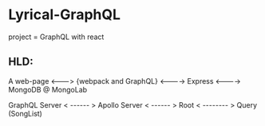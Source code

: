 # Lyrical-GraphQL

project = GraphQL with react

## HLD:

A web-page <---> {webpack and GraphQL} <----> Express <----> MongoDB @ MongoLab

GraphQL Server < ------ > Apollo Server < ------ > Root < -------- > Query (SongList)
